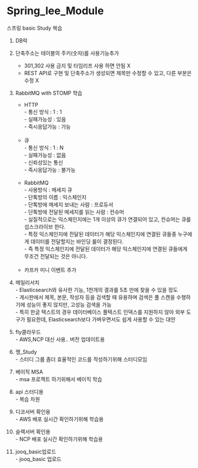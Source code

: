 # Spring_lee_Module
스프링 basic Study 복습<br/>
1. DB락 <br/>

2. 단축주소는 테이블의 주키(숫자)를 사용기능추가<br/>
   - 301,302 사용 금지 및 타임리프 사용 하면 안됨 X<br/>
   - REST API로 구현 및 단축주소가 생성되면 제목만 수정할 수 있고, 다른 부분은 수정 X <br/>
   
3. RabbitMQ with STOMP 학습<br/>
   - HTTP<br/>
          - 통신 방식 : 1 : 1<br/>
          - 실패가능성 : 있음<br/>
          - 즉시응답가능 : 가능<br/><br/>
   - 큐<br/>
          - 통신 방식 : 1 : N<br/>
          - 실패가능성 : 없음<br/>
          - 신뢰성있는 통신<br/>
          - 즉시응답가능 : 불가능<br/><br/>
   - RabbitMQ<br/>
          - 사용방식 : 메세지 큐<br/>
          - 단톡방의 이름 : 익스체인지<br/>
          - 단톡방에 메세지 보내는 사람 : 프로듀서<br/>
          - 단톡방에 전달된 메세지를 읽는 사람 : 컨슈머<br/>
          - 실질적으로는 익스체인지에는 1개 이상의 큐가 연결되어 있고, 컨슈머는 큐를 섭스크라이브 한다.<br/>
          - 특정 익스체인지에 전달된 데이터가 해당 익스체인지에 연결된 큐들중 누구에게 데이터를 전달할지는 바인딩 룰이 결정된다.<br/>
          - 즉 특정 익스체인지에 전달된 데이터가 해당 익스체인지에 연결된 큐들에게 무조건 전달되는 것은 아니다.<br/><br/>
   - 카프카 미니 이벤트 추가<br/>
   
4. 메일리서치<br/>
          - Elasticsearch와 유사한 기능, 1천개의 결과를 5초 만에 찾을 수 있을 정도<br/>
          - 게시판에서 제목, 본문, 작성자 등을 검색할 때 유용하며 검색은 풀 스캔을 수행하기에 성능이 좋지 않지만, 고성능 검색을 가능<br/>
          - 특히 한글 텍스트의 경우 데이터베이스 풀텍스트 인덱스를 지원하지 않아 외부 도구가 필요한데, Elasticsearch보다 가벼우면서도 쉽게 사용할 수 있는 대안<br/>
          
5. fly클라우드<br/>
          - AWS,NCP 대신 사용.. 버전 업데이트용
   
7. 맹_Study<br/>
          - 스터디 그룹 좀더 효율적인 코드를 작성하기위해 스터디모임

8. 베이직 MSA<br/>
          - msa 프로젝트 하기위해서 베이직 학습

9. api 스터디용<br/>
          -  복습 차원

10. 디코서버 확인용<br/>
         - AWS 배포 실시간 확인하기위해 학습용
11. 슬랙서버 확인용<br/>
         - NCP 배포 실시간 확인하기위해 학습용

11. jooq_basic업로드<br/>
         - jooq_basic 업로드
